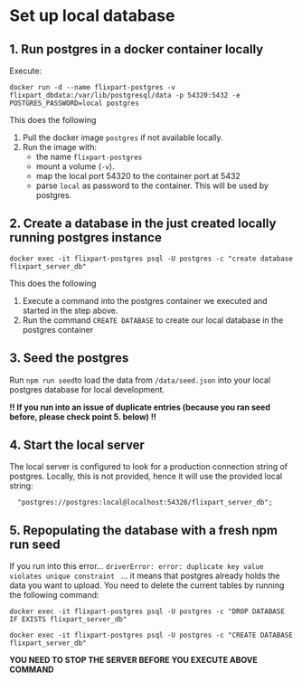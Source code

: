 # Set up local database

## 1. Run postgres in a docker container locally

Execute:

`docker run -d --name flixpart-postgres -v flixpart_dbdata:/var/lib/postgresql/data -p 54320:5432 -e POSTGRES_PASSWORD=local postgres`

This does the following

1. Pull the docker image `postgres` if not available locally.
2. Run the image with:
   - the name `flixpart-postgres`
   - mount a volume (`-v`).
   - map the local port 54320 to the container port at 5432
   - parse `local` as password to the container. This will be used by postgres.

## 2. Create a database in the just created locally running postgres instance

`docker exec -it flixpart-postgres psql -U postgres -c "create database flixpart_server_db"`

This does the following

1. Execute a command into the postgres container we executed and started in the step above.
2. Run the command `CREATE DATABASE` to create our local database in the postgres container

## 3. Seed the postgres

Run `npm run seed`to load the data from `/data/seed.json` into your local postgres database for local development.

**!! If you run into an issue of duplicate entries (because you ran seed before, please check point 5. below) !!**

## 4. Start the local server

The local server is configured to look for a production connection string of postgres. Locally, this is not provided, hence it will use the provided local string:

```const DATABASE_URL = process.env.DATABASE_URL ||
  "postgres://postgres:local@localhost:54320/flixpart_server_db";
```

## 5. Repopulating the database with a fresh npm run seed

If you run into this error...
`driverError: error: duplicate key value violates unique constraint `
... it means that postgres already holds the data you want to upload. You need to delete the current tables by running the following command:

`docker exec -it flixpart-postgres psql -U postgres -c "DROP DATABASE IF EXISTS flixpart_server_db"`

`docker exec -it flixpart-postgres psql -U postgres -c "CREATE DATABASE flixpart_server_db"`


**YOU NEED TO STOP THE SERVER BEFORE YOU EXECUTE ABOVE COMMAND**
